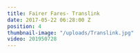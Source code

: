 ```yaml
---
title: Fairer Fares- Translink
date: 2017-05-22 06:28:00 Z
position: 4
thumbnail-image: "/uploads/Translink.jpg"
video: 201950728
---
```


